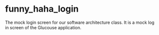 # funny_haha_login
The mock login screen for our software architecture class. It is a mock log in screen of the Glucouse application.
